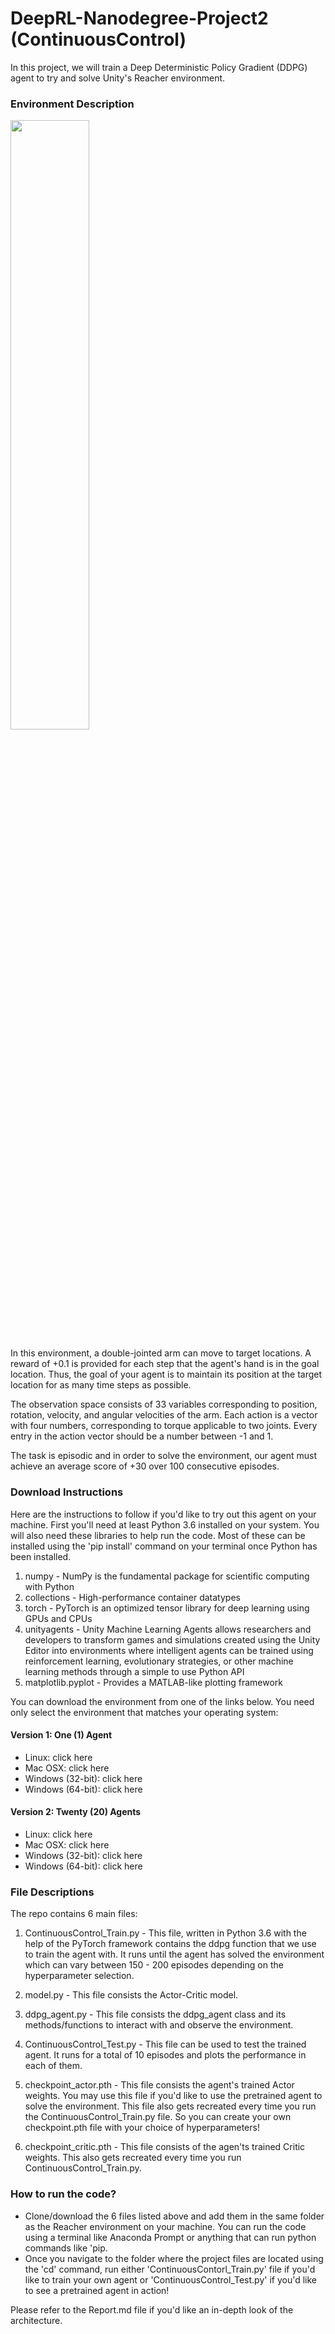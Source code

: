# DeepRL-Nanodegree-Project2 (ContinuousControl)

In this project, we will train a Deep Deterministic Policy Gradient (DDPG) agent to try and solve Unity's Reacher environment.

### Environment Description

<img src="images/trained_agent.gif" width="50%" align="top-left" alt="" title="Reacher" />

In this environment, a double-jointed arm can move to target locations. A reward of +0.1 is provided for each step that the agent's hand is in the goal location. Thus, the goal of your agent is to maintain its position at the target location for as many time steps as possible.

The observation space consists of 33 variables corresponding to position, rotation, velocity, and angular velocities of the arm. Each action is a vector with four numbers, corresponding to torque applicable to two joints. Every entry in the action vector should be a number between -1 and 1.

The task is episodic and in order to solve the environment, our agent must achieve an average score of +30 over 100 consecutive episodes.

### Download Instructions

Here are the instructions to follow if you'd like to try out this agent on your machine. First you'll need at least Python 3.6 installed on your system. You will also need these libraries to help run the code. Most of these can be installed using the 'pip install' command on your terminal once Python has been installed.

1. numpy - NumPy is the fundamental package for scientific computing with Python
1. collections - High-performance container datatypes
1. torch - PyTorch is an optimized tensor library for deep learning using GPUs and CPUs
1. unityagents - Unity Machine Learning Agents allows researchers and developers to transform games and simulations created using the Unity Editor into environments where intelligent agents can be trained using reinforcement learning, evolutionary strategies, or other machine learning methods through a simple to use Python API
1. matplotlib.pyplot - Provides a MATLAB-like plotting framework

You can download the environment from one of the links below. You need only select the environment that matches your operating system:
#### Version 1: One (1) Agent
  - Linux: click here
  - Mac OSX: click here
  - Windows (32-bit): click here
  - Windows (64-bit): click here
#### Version 2: Twenty (20) Agents
  - Linux: click here
  - Mac OSX: click here
  - Windows (32-bit): click here
  - Windows (64-bit): click here
  
 
### File Descriptions

The repo contains 6 main files:
1. ContinuousControl_Train.py - This file, written in Python 3.6 with the help of the PyTorch framework contains the ddpg function that we use to train the agent with. It runs until the agent has solved the environment which can vary between 150 - 200 episodes depending on the hyperparameter selection.

1. model.py - This file consists the Actor-Critic model.

1. ddpg_agent.py - This file consists the ddpg_agent class and its methods/functions to interact with and observe the environment.

1. ContinuousControl_Test.py - This file can be used to test the trained agent. It runs for a total of 10 episodes and plots the performance in each of them.

1. checkpoint_actor.pth - This file consists the agent's trained Actor weights. You may use this file if you'd like to use the pretrained agent to solve the environment. This file also gets recreated every time you run the ContinuousControl_Train.py file. So you can create your own checkpoint.pth file with your choice of hyperparameters!

1. checkpoint_critic.pth - This file consists of the agen'ts trained Critic weights. This also gets recreated every time you run ContinuousControl_Train.py.

### How to run the code?

- Clone/download the 6 files listed above and add them in the same folder as the Reacher environment on your machine. You can run the code using a terminal like Anaconda Prompt or anything that can run python commands like 'pip.
- Once you navigate to the folder where the project files are located using the 'cd' command, run either 'ContinuousContorl_Train.py' file if you'd like to train your own agent or 'ContinuousControl_Test.py' if you'd like to see a pretrained agent in action!

Please refer to the Report.md file if you'd like an in-depth look of the architecture.
